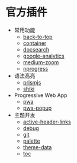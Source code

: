 # 官方插件

- 常用功能
  - [back-to-top](./back-to-top.md)
  - [container](./container.md)
  - [docsearch](./docsearch.md)
  - [google-analytics](./google-analytics.md)
  - [medium-zoom](./medium-zoom.md)
  - [nprogress](./nprogress.md)
- 语法高亮
  - [prismjs](./prismjs.md)
  - [shiki](./shiki.md)
- Progressive Web App
  - [pwa](./pwa.md)
  - [pwa-popup](./pwa-popup.md)
- 主题开发
  - [active-header-links](./active-header-links.md)
  - [debug](./debug.md)
  - [git](./git.md)
  - [palette](./palette.md)
  - [theme-data](./theme-data.md)
  - [toc](./toc.md)

